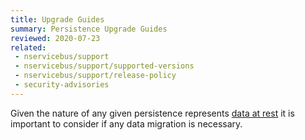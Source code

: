 ```yaml
---
title: Upgrade Guides
summary: Persistence Upgrade Guides
reviewed: 2020-07-23
related:
 - nservicebus/support
 - nservicebus/support/supported-versions
 - nservicebus/support/release-policy
 - security-advisories
---
```



Given the nature of any given persistence represents [data at rest](https://en.wikipedia.org/wiki/Data_at_rest) it is important to consider if any data migration is necessary.

